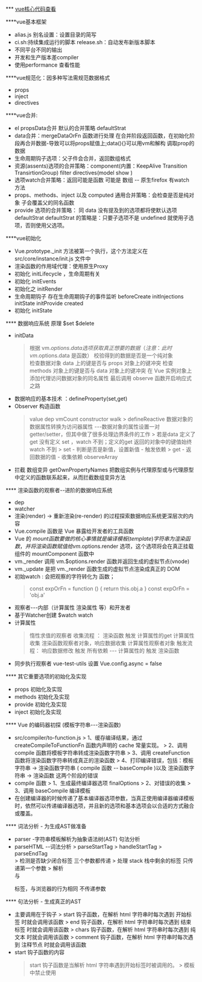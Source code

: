 *** [vue核心代码查看](http://hcysun.me/vue-design/art/)

****vue基本框架
- alias.js 别名设置：设置目录的简写
- ci.sh:持续集成运行的脚本 release.sh：自动发布新版本脚本
- 不同平台不同的输出
- 开发和生产版本差compiler
- 使用performance 查看性能

****vue规范化：因多种写法需规范数据格式
- props 
- inject
- directives

****vue合并:
- el propsData合并 默认的合并策略 defaultStrat
- data合并：mergeDataOrFn 函数进行处理 在合并阶段返回函数，在初始化阶段再合并数据-导致可以将props赋值上;data(){}可以用vm和解构  调取prop的数据
- 生命周期钩子选项：父子件会合并，返回数组格式
- 资源(assents)选项的合并策略：component(内置：KeepAlive Transition TransirtionGroup) filter directives(model show )
- 选项watch合并策略：返回可能是函数 可能是 数组 -- 原生firefox 有watch 方法
- props、methods、inject 以及 computed 通用合并策略：会检查是否是纯对象 子会覆盖父的同名函数
- provide 选项的合并策略： 同 data
没有提及到的选项都将使默认选项 defaultStrat
defaultStrat 的策略是：只要子选项不是 undefined 就使用子选项，否则使用父选项。

****vue初始化
- Vue.prototype._init 方法被第一个执行，这个方法定义在 src/core/instance/init.js 文件中
- 渲染函数的作用域代理：使用原生Proxy
- 初始化 initLifecycle ，生命周期有关
- 初始化 initEvents
- 初始化之 initRender
- 生命周期钩子 存在生命周期钩子的事件监听  beforeCreate initInjections initState initProvide created
- 初始化 initState

**** 数据响应系统 原理 $set $delete
- initData  
	> 根据 vm.$options.data 选项获取真正想要的数据（注意：此时 vm.$options.data 是函数）
    > 校验得到的数据是否是一个纯对象	
	> 检查数据对象 data 上的键是否与 props 对象上的键冲突
	> 检查 methods 对象上的键是否与 data 对象上的键冲突
	> 在 Vue 实例对象上添加代理访问数据对象的同名属性
	> 最后调用 observe 函数开启响应式之路
- 数据响应的基本技术 ：defineProperty(set,get)
- Observer 构造函数
	> value
	> dep
	> vmCount 
	> constructor
	> walk 
		> defineReactive 数据对象的数据属性转换为访问器属性 ---数据对象的属性设置一对 getter/setter，但其中做了很多处理边界条件的工作
		> 若是data 定义了get 没有定义 set ，watch 不到；定义的get 返回的对象中的键值始终 watch 不到
		> set 
			- 判断是否是新值，设置新值
			- 触发依赖
		> get
			- 返回数据的值
			- 收集依赖
	> observeArray
 - 拦截 数组变异  getOwnPropertyNames 把数组实例与代理原型或与代理原型中定义的函数联系起来，从而拦截数组变异方法

**** 渲染函数的观察者--进阶的数据响应系统
 - dep
 - watcher
 - 渲染(render) -> 重新渲染(re-render) 的过程探索数据响应系统更深层次的内容
 - Vue.compile 函数是 Vue 暴露给开发者的工具函数
 - Vue 的 $mount 函数要做的核心事情就是编译模板(template)字符串为渲染函数，
	并将渲染函数赋值给 vm.$options.render 选项，这个选项将会在真正挂载组件的 mountComponent 函数中
 - vm._render 调用 vm.$options.render 函数并返回生成的虚拟节点(vnode)
 - vm._update 是把 vm._render 函数生成的虚拟节点渲染成真正的 DOM
 - 初始watch : 会把观察的字符转化为 函数；
	> const expOrFn = function () {
		  return this.obj.a
		}
	> const expOrFn = 'obj.a'
 - 观察者---内部（计算属性 渲染属性 等）和开发者
 - 基于Watcher创建 $watch watch
 - 计算属性
	> 惰性求值的观察者
	> 收集流程 ： 渲染函数 触发 计算属性的get 计算属性收集 渲染函数观察者对象，响应数据收集 计算属性观察者对象
	> 触发流程： 响应数据修改 触发 所有依赖 --- 计算属性的 触发 渲染函数
 - 同步执行观察者 vue-test-utils  设置 Vue.config.async = false
		
**** 其它重要选项的初始化及实现
 - props 初始化及实现
 - methods 初始化及实现
 - provide 初始化及实现
 - inject 初始化及实现
 
 **** Vue 的编码器初探  (模板字符串---渲染函数)
 - src/compiler/to-function.js
		> 1、缓存编译结果，通过 createCompileToFunctionFn 函数内声明的 cache 常量实现。
		> 2、调用 compile 函数将模板字符串转成渲染函数字符串
		> 3、调用 createFunction 函数将渲染函数字符串转成真正的渲染函数
		> 4、打印编译错误，包括：模板字符串 -> 渲染函数字符串 ( compile 函数 -- baseCompile  )以及 渲染函数字符串 -> 渲染函数 这两个阶段的错误
 -  compile 函数
		> 1、生成最终编译器选项 finalOptions
		> 2、对错误的收集
		> 3、调用 baseCompile 编译模板
 - 在创建编译器的时候传递了基本编译器选项参数，当真正使用编译器编译模板时，依然可以传递编译器选项，并且新的选项和基本选项会以合适的方式融合或覆盖。
 
 **** 词法分析 - 为生成AST做准备
 - parser -字符串模板解析为抽象语法树(AST)  句法分析
 - parseHTML --词法分析
		> parseStartTag
		> handleStartTag
		> parseEndTag  
		 > 检测是否缺少闭合标签 三个参数都传递
		 > 处理 stack 栈中剩余的标签	 只传递第一个参数
		 > 解析 </br> 与 </p> 标签，与浏览器的行为相同 不传递参数

 **** 句法分析 - 生成真正的AST 
 - 主要调用在于钩子
		> start 钩子函数，在解析 html 字符串时每次遇到 开始标签 时就会调用该函数
		> end 钩子函数，在解析 html 字符串时每次遇到 结束标签 时就会调用该函数
		> chars 钩子函数，在解析 html 字符串时每次遇到 纯文本 时就会调用该函数
		> comment 钩子函数，在解析 html 字符串时每次遇到 注释节点 时就会调用该函数
 - start 钩子函数的内容
	  > start 钩子函数是当解析 html 字符串遇到开始标签时被调用的。
		> 模板中禁止使用 <style> 标签和那些没有指定 type 属性或 type 属性值为 text/javascript 的 <script> 标签。
		> 在 start 钩子函数中会调用前置处理函数，这些前置处理函数都放在 preTransforms 数组中，这么做的目的是为不同平台提供对应平台下的解析工作。
		> 前置处理函数执行完之后会调用一系列 process* 函数继续对元素描述对象进行加工。
 - 使用了 v-pre 指令的标签
	  > 如果标签使用了 v-pre 指令，则该标签的元素描述对象的 element.pre 属性将为 true。
		> 对于使用了 v-pre 指令的标签及其子代标签，它们的任何属性都将会被作为原始属性处理，即使用 processRawAttrs 函数处理之。
		> 经过 processRawAttrs 函数的处理，会在元素的描述对象上添加 element.attrs 属性，它与 element.attrsList 数组结构相同，不同的是 element.attrs 数组中每个对象的 value 值会经过 JSON.stringify 函数处理。
		> 如果一个标签没有任何属性，并且该标签是使用了 v-pre 指令标签的子代标签，那么该标签的元素描述对象将被添加 element.plain 属性，并且其值为 true。
 - v-if 指令
	  > 如果标签使用了 v-if 指令，则该标签的元素描述对象的 el.if 属性存储着 v-if 指令的属性值
		> 如果标签使用了 v-else 指令，则该标签的元素描述对象的 el.else 属性值为 true
		> 如果标签使用了 v-else-if 指令，则该标签的元素描述对象的 el.elseif 属性存储着 v-else-if 指令的属性值
		> 如果标签使用了 v-if 指令，则该标签的元素描述对象的 ifConditions 数组中包含“自己”
		> 如果标签使用了 v-else 或 v-else-if 指令，则该标签的元素描述对象会被添加到与之相符的带有 v-if 指令的元素描述对象的 ifConditions 数组中。
 -  key 属性
    > key 属性不能被应用到 <template> 标签。
		> 使用了 key 属性的标签，其元素描述对象的 el.key 属性保存着 key 属性的值。
 - ref属性的元素
		> 该标签的元素描述对象会被添加 el.ref 属性，该属性为解析后生成的表达式字符串，与 el.key 类似。
		> 该标签的元素描述对象会被添加 el.refInFor 属性，它是一个布尔值，用来标识当前元素的 ref 属性是否在 v-for 指令之内使用。
 - 处理(作用域)插槽
		> 对于 <slot> 标签，会为其元素描述对象添加 el.slotName 属性，属性值为该标签 name 属性的值，并且 name 属性可以是绑定的。
		> 对于 <template> 标签，会优先获取并使用该标签 scope 属性的值，如果获取不到则会获取 slot-scope 属性的值，并将获取到的值赋值给元素描述对象的 el.slotScope 属性，注意 scope 属性和 slot-scope 属性不能是绑定的。
    > 对于其他标签，会尝试获取 slot-scope 属性的值，并将获取到的值赋值给元素描述对象的 el.slotScope 属性。
    > 对于非 <slot> 标签，会尝试获取该标签的 slot 属性，并将获取到的值赋值给元素描述对象的 el.slotTarget 属性。如果一个标签使用了 slot 属性但却没有给定相应的值，则该标签元素描述对象的 el.slotTarget 属性值为字符串 '"default"'。
 **** 基础知识
 - NaN === NaN --> false

****生成真正的AST(二)
 - 解析v-bind指令
    > 任何绑定的属性，最终要么会被添加到元素描述对象的 el.attrs 数组中，要么就被添加到元素描述对象的 el.props 数组中
		> 对于使用了 .sync 修饰符的绑定属性，还会在元素描述对象的 el.events 对象中添加名字为 'update:${驼峰化的属性名}' 的事件 
 - 解析v-on指令
	  > 添加el.events 和 el.nativeEvents

响应系统：
如何避免收集重复的依赖
如何深度观测
如何处理数组
其他边界条件

实现技术：object.defineProperty  
获取属性 a 的时候收集依赖，然后在设置属性 a 的时候触发之前收集的依赖

额外知识点：
原生Proxy 
performance
makeMap
Set
(macro)task microtask 
Promise MessageChannel setImmediate setTimeout
数组copy：obj=[] cope=obj.slice(0),obj.length=0
Reflect.ownKeys  Reflect.ownKeys 配合可枚举过滤等价于 Object.keys 与 Object.getOwnPropertySymbols 配合可枚举过滤之和，
hasSymbol 
CSP 全称是内容安全策略：使用 html-meta Apache  Nginx IIS
合法的 XML: <前缀:标签名称> 例 <k:bug xmlns:k="http://www.xxx.com/xxx"></k:bug> 
ncname： n XML name that does not contain a colon (:) 即：不包含冒号(:)的 XML 名称
qname ：<前缀:标签名称>


const attribute = /^\s*([^\s"'<>\/=]+)(?:\s*(=)\s*(?:"([^"]*)"+|'([^']*)'+|([^\s"'=<>`]+)))?/
const ncname = '[a-zA-Z_][\\w\\-\\.]*'
const qnameCapture = `((?:${ncname}\\:)?${ncname})`
const startTagOpen = new RegExp(`^<${qnameCapture}`)
const startTagClose = /^\s*(\/?)>/
const endTag = new RegExp(`^<\\/${qnameCapture}[^>]*>`)
const doctype = /^<!DOCTYPE [^>]+>/i
const comment = /^<!\--/
const conditionalComment = /^<!\[/


非一元标签 省略闭合标签的非一元标签 一元标签
1、可能是注释节点：<!-- --> comment
2、可能是条件注释节点：<![ ]> conditionalComment
3、可能是 doctype：<!DOCTYPE > doctype
4、可能是结束标签：</xxx>		endTag
5、可能是开始标签：<xxx>    startTagOpen 
6、可能只是一个单纯的字符串：<abcdefg 

[按位或运算符](https://www.cnblogs.com/xiaohuochai/p/5668004.html)

click 事件：~click &click
事件 contextmenu mouseup(event.button)



 
 问题：
 数据虚拟DOM渲染时 根据什么数据 如何收集依赖，
	解答：流程 beforeCreate - prop - method - data - create - computed - watch 
		注册事件观察者 ；渲染的观察者 计算属性的观察者 响应数据的观察者 
		触发 ：同步触发 ： 异步触发 ；涉及浏览器的 task - microtask
 数据改变时，如何 触发重新渲染
	解答：使用属性 defineProperty 存取数据符 ；get 收集 依赖 ；set 触发依赖
 Object.defineProperty 性能表现不佳
 词法分析时，对于没有闭合标签的，如何处理
 正则表达式的 （）捕获使用原理
 针对模板字符匹配字符的思路和代码
 怎么识别对应的if else 语句
 
 兼容：
			1. IE 针对 SVG 元素会修改 属性名 xmlns:NS1="" NS1:xmlns:feature
			2. 